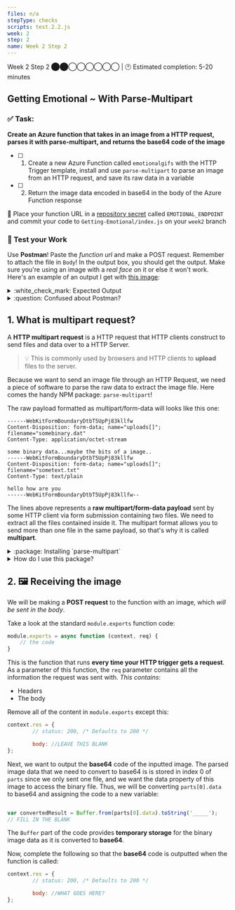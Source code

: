 ```yaml
---
files: n/a
stepType: checks
scripts: test.2.2.js
week: 2
step: 2
name: Week 2 Step 2
---
```


Week 2 Step 2 ⬤⬤◯◯◯◯◯◯ | 🕐 Estimated completion: 5-20 minutes

## Getting Emotional ~ With Parse-Multipart

### ✅ Task:
**Create an Azure function that takes in an image from a HTTP request, parses it with parse-multipart, and returns the base64 code of the image**
- [ ] 1. Create a new Azure Function called `emotionalgifs` with the HTTP Trigger template, install and use `parse-multipart` to parse an image from an HTTP request, and save its raw data in a variable
- [ ] 2. Return the image data encoded in base64 in the body of the Azure Function response

🚀 Place your function URL in a [repository secret](https://docs.github.com/en/actions/reference/encrypted-secrets#creating-encrypted-secrets-for-a-repository) called `EMOTIONAL_ENDPOINT` and commit your code to `Getting-Emotional/index.js` on your `week2` branch

### 🚧 Test your Work
Use **Postman**! Paste the *function url* and make a POST request. Remember to attach the file in `Body`! In the output box, you should get the output. Make sure you're using an image with a *real face* on it or else it won't work. Here's an example of an output I get with [this image](https://user-images.githubusercontent.com/69332964/98884689-91687580-245e-11eb-98d7-6461ac79e02a.jpg):

<details>
<summary>:white_check_mark: Expected Output </summary>

The output should be the base64 code of the inputted image, like this:
  
```base64
/9j/4AAQSkZJRgABAQAAAQABAAD/2wBDAAEBAQEBAQEBAQEBAQEBAQEBAQEBAQEBAQEBAQEBAQEBAQEBAQIC...
```

</details>

<details>
<summary>:question: Confused about Postman? </summary>

* Navigate back to the Postman app and change GET to POST
![Untitled_ Nov 11, 2020 6_24 PM](https://user-images.githubusercontent.com/69332964/98876201-c3bca780-244b-11eb-9b94-8d3cecc80115.gif)

* Copy your function's url from the Azure Function App portal like this:
![httptrigger - Microsoft Azure](https://user-images.githubusercontent.com/69332964/98876502-6f65f780-244c-11eb-832b-a25888b980da.gif)

* Use the function url and any image you want to send the POST request. Remember to attach the file in Body!
![Untitled_ Nov 11, 2020 6_40 PM](https://user-images.githubusercontent.com/69332964/98876997-780afd80-244d-11eb-87fc-13822d909f2f.gif)
</details>

## 1. What is multipart request?
A **HTTP multipart request** is a HTTP request that HTTP clients construct to send files and data over to a HTTP Server. 

> 💡 This is commonly used by browsers and HTTP clients to **upload** files to the server.

Because we want to send an image file through an HTTP Request, we need a piece of software to parse the raw data to extract the image file. Here comes the handy NPM package: `parse-multipart`! 

The raw payload formatted as multipart/form-data will looks like this one:

```
------WebKitFormBoundaryDtbT5UpPj83kllfw
Content-Disposition: form-data; name="uploads[]"; filename="somebinary.dat"
Content-Type: application/octet-stream

some binary data...maybe the bits of a image..
------WebKitFormBoundaryDtbT5UpPj83kllfw
Content-Disposition: form-data; name="uploads[]"; filename="sometext.txt"
Content-Type: text/plain

hello how are you
------WebKitFormBoundaryDtbT5UpPj83kllfw--
```

The lines above represents a **raw multipart/form-data payload** sent by some HTTP client via form submission containing two files. We need to extract all the files contained inside it. The multipart format allows you to send more than one file in the same payload, so that's why it is called **multipart**.

<details>
  <summary>:package: Installing `parse-multipart` </summary>
  
  Before you can install `parse-multipart`, you need to enter `npm init -y` into the console. This command allows us to set up a new npm package: <br><br>
<img width="339" alt="Screen Shot 2021-05-30 at 7 11 28 PM" src="https://user-images.githubusercontent.com/70852990/120123083-e067c500-c17a-11eb-8d14-385dd0e7579c.png">

[Open up a terminal in VSCode](https://code.visualstudio.com/docs/editor/integrated-terminal) inside your function's directory, type `npm install parse-multipart`, and press enter.

> :bulb: Forgot how to navigate a terminal? [Check this out.](https://computers.tutsplus.com/tutorials/navigating-the-terminal-a-gentle-introduction--mac-3855)

**Note:** the text outputted by the console does not mean there was an error! The npm package has successfully been installed.

</details>

<details>
<summary>How do I use this package?</summary>
</br>

First, we need to declare the variable `multipart` outside of the async function so that we can access the NPM package:

```js

var multipart = require('parse-multipart');

```

Notice that `multipart.Parse(body, boundary)` requires two arguments, as it has two parameters. I've already gotten the boundary for you – just like the documentation example, our boundary is a string in the format `"----WebKitFormBoundary(random characters here)"`.

In the `multipart.Parse()` call, you need to figure out what the body parameter should be.

> :bulb: **Hint:** It should be the request body. Think about the template HTTP Trigger Azure function. How did we access the body in there?

```js

// here's your boundary:
var boundary = multipart.getBoundary(req.headers['content-type']);
  
// TODO: assign the body variable the correct value
var body = '<WHAT GOES HERE?>'

// parse the body
var parts = multipart.Parse(body, boundary);
```
</details>

## 2. 🖼️ Receiving the image
We will be making a **POST request** to the function with an image, which *will be sent in the body*.

Take a look at the standard `module.exports` function code:

```js
module.exports = async function (context, req) {
    // the code
}
```

This is the function that runs **every time your HTTP trigger gets a request**. As a parameter of this function, the `req` parameter contains all the information the request was sent with. *This contains*:
* Headers
* The body

Remove all of the content in `module.exports` except this:

```js
context.res = {
        // status: 200, /* Defaults to 200 */

        body: //LEAVE THIS BLANK
};
```

Next, we want to output the **base64** code of the inputted image. The parsed image data that we need to convert to base64 is is stored in index 0 of `parts` since we only sent one file, and we want the data property of this image to access the binary file. Thus, we will be converting `parts[0].data` to base64 and assigning the code to a new variable:

```js

var convertedResult = Buffer.from(parts[0].data).toString('_____');
// FILL IN THE BLANK

```
The `Buffer` part of the code provides **temporary storage** for the binary image data as it is converted to **base64**.

Now, complete the following so that the **base64** code is outputted when the function is called:

```js
context.res = {
        // status: 200, /* Defaults to 200 */

        body: //WHAT GOES HERE?
};
```
<br>
</details>

<br></br>
